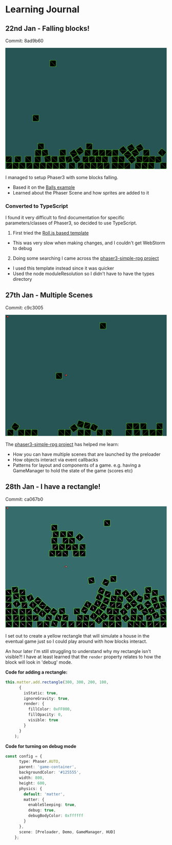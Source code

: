 # Learning Journal

## 22nd Jan - Falling blocks!

Commit: 8ad9b60

![Falling blocks](progress-screenshots/2020-01-22-8ad9b60-falling-blocks.png)

I managed to setup Phaser3 with some blocks falling.

* Based it on the [Balls example](https://phaser.io/examples/v3/view/physics/matterjs/balls) 
* Learned about the Phaser Scene and how sprites are added to it

### Converted to TypeScript

I found it very difficult to find documentation for specific parameters/classes of Phaser3, so decided to use TypeScript.

1. First tried the [Roll.js based template](https://github.com/photonstorm/phaser3-typescript-project-template)
  * This was very slow when making changes, and I couldn't get WebStorm to debug
2. Doing some searching I came across the [phaser3-simple-rpg project](https://github.com/pierpo/phaser3-simple-rpg)
  * I used this template instead since it was quicker
  * Used the node moduleResolution so I didn't have to have the types directory 

## 27th Jan - Multiple Scenes

Commit: c9c3005

![Falling blocks with HUD of hearts](progress-screenshots/2020-01-27-c9c3005-multiple-scenes.png)

The [phaser3-simple-rpg project](https://github.com/pierpo/phaser3-simple-rpg) has helped me learn:
 
 * How you can have multiple scenes that are launched by the preloader
 * How objects interact via event callbacks
 * Patterns for layout and components of a game. e.g. having a GameManager to hold the state of the game (scores etc)

## 28th Jan - I have a rectangle!

Commit: ca067b0

![Falling blocks hitting a rectangle](progress-screenshots/2020-01-28-ca067b0-rectangle.gif)

I set out to create a yellow rectangle that will simulate a house in the eventual game just so I could play around
with how blocks interact. 

An hour later I'm still struggling to understand why my rectangle isn't visible?! I have at least learned that the 
`render` property relates to how the block will look in 'debug' mode.

**Code for adding a rectangle:**

```typescript
this.matter.add.rectangle(300, 300, 200, 100,
      {
        isStatic: true,
        ignoreGravity: true,
        render: {
          fillColor: 0xFF000,
          fillOpacity: 0,
          visible: true
        }
      }
    );
```

**Code for turning on debug mode**

```typescript
const config = {
      type: Phaser.AUTO,
      parent: 'game-container',
      backgroundColor: '#125555',
      width: 800,
      height: 600,
      physics: {
        default: 'matter',
        matter: {
          enableSleeping: true,
          debug: true,
          debugBodyColor: 0xffffff
        }
      },
      scene: [Preloader, Demo, GameManager, HUD]
    };
```

